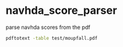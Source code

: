 # navhda_score_parser
parse navhda scores from the pdf

```sh
pdftotext -table test/moupfall.pdf
```